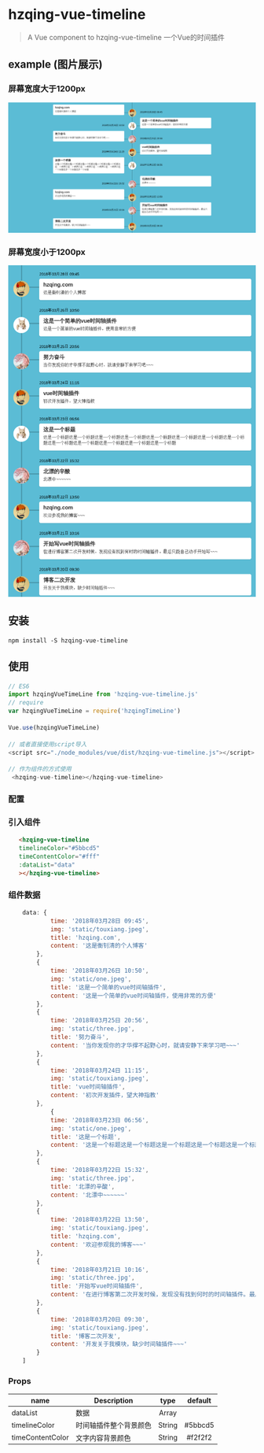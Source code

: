 # hzqing-vue-timeline

> A Vue component to hzqing-vue-timeline 一个Vue的时间插件

## example (图片展示)


### 屏幕宽度大于1200px

![HZQING](./doc/timeline.png)

### 屏幕宽度小于1200px

![HZQING](./doc/timelinephone.png)

## 安装

```JS
npm install -S hzqing-vue-timeline
```

## 使用

```js
// ES6
import hzqingVueTimeLine from 'hzqing-vue-timeline.js'
// require
var hzqingVueTimeLine = require('hzqingTimeLine')

Vue.use(hzqingVueTimeLine)

// 或者直接使用script导入
<script src="./node_modules/vue/dist/hzqing-vue-timeline.js"></script>

// 作为组件的方式使用
 <hzqing-vue-timeline></hzqing-vue-timeline>
```

### 配置
### 引入组件
```html
   <hzqing-vue-timeline 
   timelineColor="#5bbcd5"  
   timeContentColor="#fff"
   :dataList="data"
   ></hzqing-vue-timeline>

```
### 组件数据
``` js
    data: {
            time: '2018年03月28日 09:45',
            img: 'static/touxiang.jpeg',
            title: 'hzqing.com',
            content: '这是衡钊清的个人博客'
        },
        {
            time: '2018年03月26日 10:50',
            img: 'static/one.jpeg',
            title: '这是一个简单的vue时间轴插件',
            content: '这是一个简单的vue时间轴插件，使用非常的方便'
        },
        {
            time: '2018年03月25日 20:56',
            img: 'static/three.jpg',
            title: '努力奋斗',
            content: '当你发现你的才华撑不起野心时，就请安静下来学习吧~~~'
        },
        {
            time: '2018年03月24日 11:15',
            img: 'static/touxiang.jpeg',
            title: 'vue时间轴插件',
            content: '初次开发插件，望大神指教'
        },
            {
            time: '2018年03月23日 06:56',
            img: 'static/one.jpeg',
            title: '这是一个标题',
            content: '这是一个标题这是一个标题这是一个标题这是一个标题这是一个标题这是一个标题这是一个标题这是一个标题这是一个标题这是一个标题这是一个标题这是一个标题这是一个标题'
        },
        {
            time: '2018年03月22日 15:32',
            img: 'static/three.jpg',
            title: '北漂的辛酸',
            content: '北漂中~~~~~~'
        },
        {
            time: '2018年03月22日 13:50',
            img: 'static/touxiang.jpeg',
            title: 'hzqing.com',
            content: '欢迎参观我的博客~~~'
        },
        {
            time: '2018年03月21日 10:16',
            img: 'static/three.jpg',
            title: '开始写vue时间轴插件',
            content: '在进行博客第二次开发时候，发现没有找到何时的时间轴插件。最后只能自己动手开始写~~~'
        },
        {
            time: '2018年03月20日 09:30',
            img: 'static/touxiang.jpeg',
            title: '博客二次开发',
            content: '开发关于我模块，缺少时间轴插件~~~'
        }
    ]
```

### Props

|    name    |    Description   |   type   |default|
| -----------------  | ---------------- | :--------: | :----------: |
| dataList  |   数据  |   Array |
| timelineColor       | 时间轴插件整个背景颜色 |String| #5bbcd5
| timeContentColor        | 文字内容背景颜色 |String | #f2f2f2


